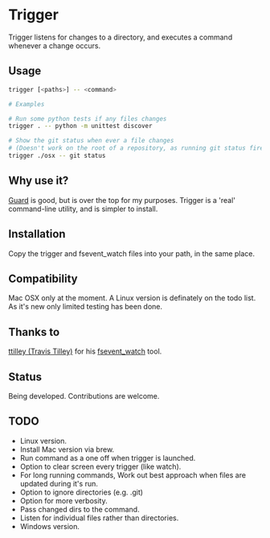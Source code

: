 # Trigger

Trigger listens for changes to a directory, and executes a command whenever a change occurs.

## Usage

```sh
trigger [<paths>] -- <command>

# Examples

# Run some python tests if any files changes
trigger . -- python -m unittest discover

# Show the git status when ever a file changes
# (Doesn't work on the root of a repository, as running git status fires an event)
trigger ./osx -- git status
```

## Why use it?
[Guard](https://github.com/guard/guard) is good, but is over the top for my purposes. Trigger is a 'real' command-line utility, and is simpler to install.

## Installation
Copy the trigger and fsevent_watch files into your path, in the same place.

## Compatibility
Mac OSX only at the moment. A Linux version is definately on the todo list. As it's new only limited testing has been done.

## Thanks to
[ttilley (Travis Tilley)](https://github.com/ttilley) for his [fsevent_watch](https://github.com/ttilley/fsevent_watch) tool.

## Status
Being developed. Contributions are welcome.

## TODO

 - Linux version.
 - Install Mac version via brew.
 - Run command as a one off when trigger is launched.
 - Option to clear screen every trigger (like watch).
 - For long running commands, Work out best approach when files are updated during it's run.
 - Option to ignore directories (e.g. .git)
 - Option for more verbosity.
 - Pass changed dirs to the command.
 - Listen for individual files rather than directories.
 - Windows version.
